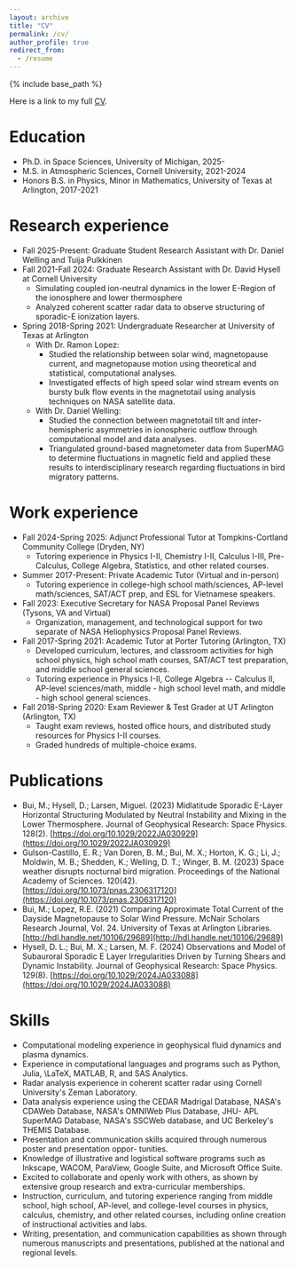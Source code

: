 ```yaml
---
layout: archive
title: "CV"
permalink: /cv/
author_profile: true
redirect_from:
  - /resume
---
```


{% include base_path %}

Here is a link to my full [CV](/files/latex_cv_research.pdf).

Education
======
* Ph.D. in Space Sciences, University of Michigan, 2025-
* M.S. in Atmospheric Sciences, Cornell University, 2021-2024
* Honors B.S. in Physics, Minor in Mathematics, University of Texas at Arlington, 2017-2021

Research experience
======
* Fall 2025-Present: Graduate Student Research Assistant with Dr. Daniel Welling and Tuija Pulkkinen
* Fall 2021-Fall 2024: Graduate Research Assistant with Dr. David Hysell at Cornell University
  * Simulating coupled ion-neutral dynamics in the lower E-Region of the ionosphere and lower thermosphere
  * Analyzed coherent scatter radar data to observe structuring of sporadic-E ionization layers.
* Spring 2018-Spring 2021: Undergraduate Researcher at University of Texas at Arlington
  * With Dr. Ramon Lopez:
    * Studied the relationship between solar wind, magnetopause current, and magnetopause motion using theoretical and statistical, computational analyses.
    * Investigated effects of high speed solar wind stream events on bursty bulk flow events in the magnetotail using analysis techniques on NASA satellite data.
  * With Dr. Daniel Welling: 
    * Studied the connection between magnetotail tilt and inter-hemispheric asymmetries in ionospheric outflow through computational model and data analyses.
    * Triangulated ground-based magnetometer data from SuperMAG to determine fluctuations in magnetic field and applied these results to interdisciplinary research regarding fluctuations in bird migratory patterns.
   
Work experience
======
* Fall 2024-Spring 2025: Adjunct Professional Tutor at Tompkins-Cortland Community College (Dryden, NY)
  * Tutoring experience in Physics I-II, Chemistry I-II, Calculus I-III, Pre-Calculus, College Algebra, Statistics, and other related courses.
* Summer 2017-Present: Private Academic Tutor (Virtual and in-person)
  * Tutoring experience in college-high school math/sciences, AP-level math/sciences, SAT/ACT prep, and ESL for Vietnamese speakers.
* Fall 2023: Executive Secretary for NASA Proposal Panel Reviews (Tysons, VA and Virtual)
  * Organization, management, and technological support for two separate of NASA Heliophysics Proposal Panel Reviews. 
* Fall 2017-Spring 2021: Academic Tutor at Porter Tutoring (Arlington, TX)
  * Developed curriculum, lectures, and classroom activities for high school physics, high school math courses, SAT/ACT test preparation, and middle school general sciences. 
  * Tutoring experience in Physics I-II, College Algebra -- Calculus II, AP-level sciences/math, middle - high school level math, and middle - high school general sciences.
* Fall 2018-Spring 2020: Exam Reviewer & Test Grader at UT Arlington (Arlington, TX)
  * Taught exam reviews, hosted office hours, and distributed study resources for Physics I-II courses.
  * Graded hundreds of multiple-choice exams.

Publications
======
* Bui, M.; Hysell, D.; Larsen, Miguel. (2023) Midlatitude Sporadic E-Layer Horizontal Structuring Modulated by Neutral Instability and Mixing in the Lower Thermosphere. Journal of Geophysical Research: Space Physics. 128(2). [https://doi.org/10.1029/2022JA030929](https://doi.org/10.1029/2022JA030929)
* Gulson-Castillo, E. R.; Van Doren, B. M.; Bui, M. X.; Horton, K. G.; Li, J.; Moldwin, M. B.; Shedden, K.; Welling, D. T.; Winger, B. M. (2023) Space weather disrupts nocturnal bird migration. Proceedings of the National Academy of Sciences. 120(42). [https://doi.org/10.1073/pnas.2306317120](https://doi.org/10.1073/pnas.2306317120)
* Bui, M.; Lopez, R.E. (2021) Comparing Approximate Total Current of the Dayside Magnetopause to Solar Wind Pressure. McNair Scholars Research Journal, Vol. 24. University of
Texas at Arlington Libraries. [http://hdl.handle.net/10106/29689](http://hdl.handle.net/10106/29689)
* Hysell, D. L.; Bui, M. X.; Larsen, M. F. (2024) Observations and Model of Subauroral Sporadic E Layer Irregularities Driven by Turning Shears and Dynamic Instability. Journal of Geophysical Research: Space Physics. 129(8). [https://doi.org/10.1029/2024JA033088](https://doi.org/10.1029/2024JA033088) 
 
Skills
======
* Computational modeling experience in geophysical fluid dynamics and plasma dynamics.
* Experience in computational languages and programs such as Python, Julia, \LaTeX, MATLAB, R, and SAS Analytics.
* Radar analysis experience in coherent scatter radar using Cornell University's Zeman Laboratory.
* Data analysis experience using the CEDAR Madrigal Database, NASA's CDAWeb Database, NASA's OMNIWeb Plus Database, JHU-
APL SuperMAG Database, NASA's SSCWeb database, and UC Berkeley's THEMIS Database.
* Presentation and communication skills acquired through numerous poster and presentation oppor-
tunities.
* Knowledge of illustrative and logistical software programs such as Inkscape, WACOM, ParaView, Google Suite, and Microsoft Office Suite.
* Excited to collaborate and openly work with others, as shown by extensive group research and extra-curricular memberships. 
* Instruction, curriculum, and tutoring experience ranging from middle school, high school, AP-level, and college-level courses in physics, calculus, chemistry, and other related courses, including online creation of instructional activities and labs.
* Writing, presentation, and communication capabilities as shown through numerous manuscripts and presentations, published at the national and regional levels.
 

